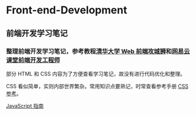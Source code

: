 # Front-end-Development


## 前端开发学习笔记


### 整理前端开发学习笔记，参考教程[清华大学 Web 前端攻城狮](https://www.xuetangx.com/course/THU08091000257)和[网易云课堂前端开发工程师](https://mooc.study.163.com/smartSpec/detail/12001.htm)


部分 HTML 和 CSS 内容为了方便查看学习笔记，故没有进行代码优化和整理。

CSS 看似简单，实则内部世界繁杂。常用知识点要熟记，时常查看参考手册 [CSS 参考](https://developer.mozilla.org/zh-CN/docs/Web/CSS/Reference)。

[JavaScript 指南](https://developer.mozilla.org/zh-CN/docs/Web/JavaScript/Guide)
